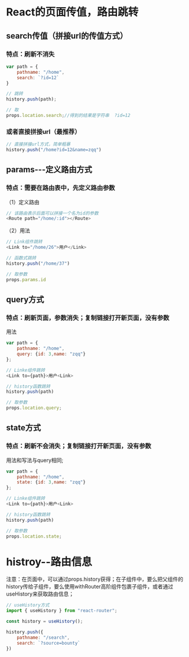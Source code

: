 # React的页面传值，路由跳转

## search传值（拼接url的传值方式）

### 特点：刷新不消失

```js
var path = {
    pathname: "/home",
    search: `?id=12` 
}

// 跳转
history.push(path);

// 取
props.location.search;//得到的结果是字符串  ?id=12
```

### 或者直接拼接url（最推荐）

```js
// 直接拼接url方式，简单粗暴
history.push("/home?id=12&name=zqq")
```

## params---定义路由方式

### 特点：需要在路由表中，先定义路由参数

（1）定义路由

```js
// 该路由表示后面可以拼接一个名为id的参数
<Route path="/home/:id"></Route>
```

（2）用法

```js
// Link组件跳转
<Link to="/home/26">用户</Link>

// 函数式跳转
history.push("/home/37")

// 取参数
props.params.id
```

## query方式

### 特点：刷新页面，参数消失；复制链接打开新页面，没有参数

用法

```js
var path = { 
    pathname: "/home",
    query: {id: 3,name: "zqq"}
};

// Linke组件跳转
<Link to={path}>用户<Link>

// history函数跳转
history.push(path)

// 取参数
props.location.query;
```

## state方式

### 特点：刷新不会消失；复制链接打开新页面，没有参数

用法和写法与query相同;

```js
var path = { 
    pathname: "/home",
    state: {id: 3,name: "zqq"}
};

// Linke组件跳转
<Link to={path}>用户<Link>

// history函数跳转
history.push(path)

// 取参数
props.location.state;
```

# histroy--路由信息

注意：在页面中，可以通过props.history获得；在子组件中，要么把父组件的history传给子组件，要么使用withRouter高阶组件包裹子组件，或者通过useHistory来获取路由信息；

```js
// useHistory方式
import { useHistory } from "react-router";

const history = useHistory();

history.push({
    pathname: "/search",
    search: `?source=bounty`
})
```
